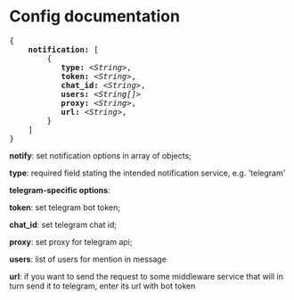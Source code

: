 # Config documentation
<pre>
{
    <b>notification:</b> [
        {
           <b>type:</b> <i>&lt;String&gt;</i>,
           <b>token:</b> <i>&lt;String&gt;</i>,
           <b>chat_id:</b> <i>&lt;String&gt;</i>,
           <b>users:</b> <i>&lt;String[]&gt;</i>   
           <b>proxy:</b> <i>&lt;String&gt;</i>,
           <b>url:</b> <i>&lt;String&gt;</i>,
        }
    ]
}
</pre>


**notify**: set notification options in array of objects; 

**type**: required field stating the intended notification service, e.g. 'telegram'

**telegram-specific options**:

**token**: set telegram bot token;

**chat_id**: set telegram chat id;

**proxy**: set proxy for telegram api;

**users**: list of users for mention in message

**url**: if you want to send the request to some middleware service that will in turn send it to telegram, enter its url with bot token
